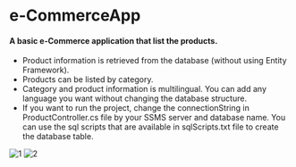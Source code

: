 # e-CommerceApp

#### A basic e-Commerce application that list the products.

* Product information is retrieved from the database (without using Entity Framework).
* Products can be listed by category.
* Category and product information is multilingual. You can add any language you want without changing the database structure.
* If you want to run the project, change the connectionString in ProductController.cs file by your SSMS server and database name.
  You can use the sql scripts that are available in sqlScripts.txt file to create the database table.
  
![1](https://user-images.githubusercontent.com/58864953/131129521-cea4d763-794e-47f1-aa59-0460eb73565b.png)
![2](https://user-images.githubusercontent.com/58864953/131129525-ccbb613b-1dc7-4517-a496-8ae8dcee59cc.png)


